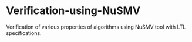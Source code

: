 # Verification-using-NuSMV
Verification of various properties of algorithms using NuSMV tool with LTL specifications. 
